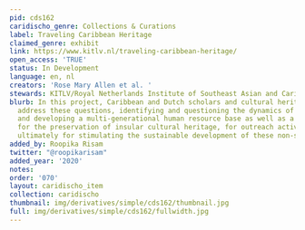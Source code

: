 ```yaml
---
pid: cds162
caridischo_genre: Collections & Curations
label: Traveling Caribbean Heritage
claimed_genre: exhibit
link: https://www.kitlv.nl/traveling-caribbean-heritage/
open_access: 'TRUE'
status: In Development
language: en, nl
creators: 'Rose Mary Allen et al. '
stewards: KITLV/Royal Netherlands Institute of Southeast Asian and Caribbean Studies
blurb: In this project, Caribbean and Dutch scholars and cultural heritage specialists
  address these questions, identifying and questioning the dynamics of heritage formation,
  and developing a multi-generational human resource base as well as a digital infrastructure
  for the preservation of insular cultural heritage, for outreach activities, and
  ultimately for stimulating the sustainable development of these non-sovereign SIDS.
added_by: Roopika Risam
twitter: "@roopikarisam"
added_year: '2020'
notes: 
order: '070'
layout: caridischo_item
collection: caridischo
thumbnail: img/derivatives/simple/cds162/thumbnail.jpg
full: img/derivatives/simple/cds162/fullwidth.jpg
---
```

